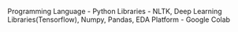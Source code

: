 Programming Language - Python
Libraries - NLTK, Deep Learning Libraries(Tensorflow), Numpy, Pandas, EDA
Platform - Google Colab
